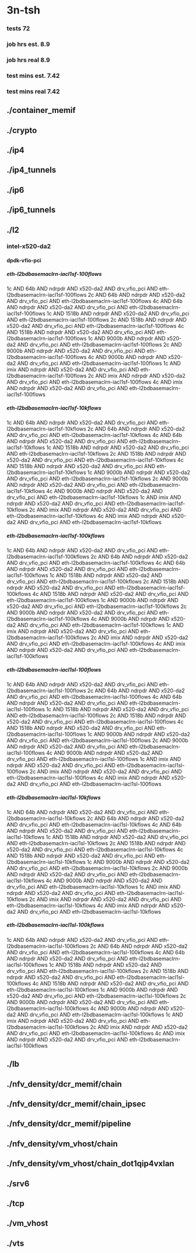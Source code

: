 # 3n-tsh
### tests 72
### job hrs est. 8.9
### job hrs real 8.9
### test mins est. 7.42
### test mins real 7.42
## ./container_memif
## ./crypto
## ./ip4
## ./ip4_tunnels
## ./ip6
## ./ip6_tunnels
## ./l2
### intel-x520-da2
#### dpdk-vfio-pci
##### eth-l2bdbasemaclrn-iacl1sf-100flows
1c AND 64b AND ndrpdr AND x520-da2 AND drv_vfio_pci AND eth-l2bdbasemaclrn-iacl1sf-100flows
2c AND 64b AND ndrpdr AND x520-da2 AND drv_vfio_pci AND eth-l2bdbasemaclrn-iacl1sf-100flows
4c AND 64b AND ndrpdr AND x520-da2 AND drv_vfio_pci AND eth-l2bdbasemaclrn-iacl1sf-100flows
1c AND 1518b AND ndrpdr AND x520-da2 AND drv_vfio_pci AND eth-l2bdbasemaclrn-iacl1sf-100flows
2c AND 1518b AND ndrpdr AND x520-da2 AND drv_vfio_pci AND eth-l2bdbasemaclrn-iacl1sf-100flows
4c AND 1518b AND ndrpdr AND x520-da2 AND drv_vfio_pci AND eth-l2bdbasemaclrn-iacl1sf-100flows
1c AND 9000b AND ndrpdr AND x520-da2 AND drv_vfio_pci AND eth-l2bdbasemaclrn-iacl1sf-100flows
2c AND 9000b AND ndrpdr AND x520-da2 AND drv_vfio_pci AND eth-l2bdbasemaclrn-iacl1sf-100flows
4c AND 9000b AND ndrpdr AND x520-da2 AND drv_vfio_pci AND eth-l2bdbasemaclrn-iacl1sf-100flows
1c AND imix AND ndrpdr AND x520-da2 AND drv_vfio_pci AND eth-l2bdbasemaclrn-iacl1sf-100flows
2c AND imix AND ndrpdr AND x520-da2 AND drv_vfio_pci AND eth-l2bdbasemaclrn-iacl1sf-100flows
4c AND imix AND ndrpdr AND x520-da2 AND drv_vfio_pci AND eth-l2bdbasemaclrn-iacl1sf-100flows
##### eth-l2bdbasemaclrn-iacl1sf-10kflows
1c AND 64b AND ndrpdr AND x520-da2 AND drv_vfio_pci AND eth-l2bdbasemaclrn-iacl1sf-10kflows
2c AND 64b AND ndrpdr AND x520-da2 AND drv_vfio_pci AND eth-l2bdbasemaclrn-iacl1sf-10kflows
4c AND 64b AND ndrpdr AND x520-da2 AND drv_vfio_pci AND eth-l2bdbasemaclrn-iacl1sf-10kflows
1c AND 1518b AND ndrpdr AND x520-da2 AND drv_vfio_pci AND eth-l2bdbasemaclrn-iacl1sf-10kflows
2c AND 1518b AND ndrpdr AND x520-da2 AND drv_vfio_pci AND eth-l2bdbasemaclrn-iacl1sf-10kflows
4c AND 1518b AND ndrpdr AND x520-da2 AND drv_vfio_pci AND eth-l2bdbasemaclrn-iacl1sf-10kflows
1c AND 9000b AND ndrpdr AND x520-da2 AND drv_vfio_pci AND eth-l2bdbasemaclrn-iacl1sf-10kflows
2c AND 9000b AND ndrpdr AND x520-da2 AND drv_vfio_pci AND eth-l2bdbasemaclrn-iacl1sf-10kflows
4c AND 9000b AND ndrpdr AND x520-da2 AND drv_vfio_pci AND eth-l2bdbasemaclrn-iacl1sf-10kflows
1c AND imix AND ndrpdr AND x520-da2 AND drv_vfio_pci AND eth-l2bdbasemaclrn-iacl1sf-10kflows
2c AND imix AND ndrpdr AND x520-da2 AND drv_vfio_pci AND eth-l2bdbasemaclrn-iacl1sf-10kflows
4c AND imix AND ndrpdr AND x520-da2 AND drv_vfio_pci AND eth-l2bdbasemaclrn-iacl1sf-10kflows
##### eth-l2bdbasemaclrn-iacl1sf-100kflows
1c AND 64b AND ndrpdr AND x520-da2 AND drv_vfio_pci AND eth-l2bdbasemaclrn-iacl1sf-100kflows
2c AND 64b AND ndrpdr AND x520-da2 AND drv_vfio_pci AND eth-l2bdbasemaclrn-iacl1sf-100kflows
4c AND 64b AND ndrpdr AND x520-da2 AND drv_vfio_pci AND eth-l2bdbasemaclrn-iacl1sf-100kflows
1c AND 1518b AND ndrpdr AND x520-da2 AND drv_vfio_pci AND eth-l2bdbasemaclrn-iacl1sf-100kflows
2c AND 1518b AND ndrpdr AND x520-da2 AND drv_vfio_pci AND eth-l2bdbasemaclrn-iacl1sf-100kflows
4c AND 1518b AND ndrpdr AND x520-da2 AND drv_vfio_pci AND eth-l2bdbasemaclrn-iacl1sf-100kflows
1c AND 9000b AND ndrpdr AND x520-da2 AND drv_vfio_pci AND eth-l2bdbasemaclrn-iacl1sf-100kflows
2c AND 9000b AND ndrpdr AND x520-da2 AND drv_vfio_pci AND eth-l2bdbasemaclrn-iacl1sf-100kflows
4c AND 9000b AND ndrpdr AND x520-da2 AND drv_vfio_pci AND eth-l2bdbasemaclrn-iacl1sf-100kflows
1c AND imix AND ndrpdr AND x520-da2 AND drv_vfio_pci AND eth-l2bdbasemaclrn-iacl1sf-100kflows
2c AND imix AND ndrpdr AND x520-da2 AND drv_vfio_pci AND eth-l2bdbasemaclrn-iacl1sf-100kflows
4c AND imix AND ndrpdr AND x520-da2 AND drv_vfio_pci AND eth-l2bdbasemaclrn-iacl1sf-100kflows
##### eth-l2bdbasemaclrn-iacl1sl-100flows
1c AND 64b AND ndrpdr AND x520-da2 AND drv_vfio_pci AND eth-l2bdbasemaclrn-iacl1sl-100flows
2c AND 64b AND ndrpdr AND x520-da2 AND drv_vfio_pci AND eth-l2bdbasemaclrn-iacl1sl-100flows
4c AND 64b AND ndrpdr AND x520-da2 AND drv_vfio_pci AND eth-l2bdbasemaclrn-iacl1sl-100flows
1c AND 1518b AND ndrpdr AND x520-da2 AND drv_vfio_pci AND eth-l2bdbasemaclrn-iacl1sl-100flows
2c AND 1518b AND ndrpdr AND x520-da2 AND drv_vfio_pci AND eth-l2bdbasemaclrn-iacl1sl-100flows
4c AND 1518b AND ndrpdr AND x520-da2 AND drv_vfio_pci AND eth-l2bdbasemaclrn-iacl1sl-100flows
1c AND 9000b AND ndrpdr AND x520-da2 AND drv_vfio_pci AND eth-l2bdbasemaclrn-iacl1sl-100flows
2c AND 9000b AND ndrpdr AND x520-da2 AND drv_vfio_pci AND eth-l2bdbasemaclrn-iacl1sl-100flows
4c AND 9000b AND ndrpdr AND x520-da2 AND drv_vfio_pci AND eth-l2bdbasemaclrn-iacl1sl-100flows
1c AND imix AND ndrpdr AND x520-da2 AND drv_vfio_pci AND eth-l2bdbasemaclrn-iacl1sl-100flows
2c AND imix AND ndrpdr AND x520-da2 AND drv_vfio_pci AND eth-l2bdbasemaclrn-iacl1sl-100flows
4c AND imix AND ndrpdr AND x520-da2 AND drv_vfio_pci AND eth-l2bdbasemaclrn-iacl1sl-100flows
##### eth-l2bdbasemaclrn-iacl1sl-10kflows
1c AND 64b AND ndrpdr AND x520-da2 AND drv_vfio_pci AND eth-l2bdbasemaclrn-iacl1sl-10kflows
2c AND 64b AND ndrpdr AND x520-da2 AND drv_vfio_pci AND eth-l2bdbasemaclrn-iacl1sl-10kflows
4c AND 64b AND ndrpdr AND x520-da2 AND drv_vfio_pci AND eth-l2bdbasemaclrn-iacl1sl-10kflows
1c AND 1518b AND ndrpdr AND x520-da2 AND drv_vfio_pci AND eth-l2bdbasemaclrn-iacl1sl-10kflows
2c AND 1518b AND ndrpdr AND x520-da2 AND drv_vfio_pci AND eth-l2bdbasemaclrn-iacl1sl-10kflows
4c AND 1518b AND ndrpdr AND x520-da2 AND drv_vfio_pci AND eth-l2bdbasemaclrn-iacl1sl-10kflows
1c AND 9000b AND ndrpdr AND x520-da2 AND drv_vfio_pci AND eth-l2bdbasemaclrn-iacl1sl-10kflows
2c AND 9000b AND ndrpdr AND x520-da2 AND drv_vfio_pci AND eth-l2bdbasemaclrn-iacl1sl-10kflows
4c AND 9000b AND ndrpdr AND x520-da2 AND drv_vfio_pci AND eth-l2bdbasemaclrn-iacl1sl-10kflows
1c AND imix AND ndrpdr AND x520-da2 AND drv_vfio_pci AND eth-l2bdbasemaclrn-iacl1sl-10kflows
2c AND imix AND ndrpdr AND x520-da2 AND drv_vfio_pci AND eth-l2bdbasemaclrn-iacl1sl-10kflows
4c AND imix AND ndrpdr AND x520-da2 AND drv_vfio_pci AND eth-l2bdbasemaclrn-iacl1sl-10kflows
##### eth-l2bdbasemaclrn-iacl1sl-100kflows
1c AND 64b AND ndrpdr AND x520-da2 AND drv_vfio_pci AND eth-l2bdbasemaclrn-iacl1sl-100kflows
2c AND 64b AND ndrpdr AND x520-da2 AND drv_vfio_pci AND eth-l2bdbasemaclrn-iacl1sl-100kflows
4c AND 64b AND ndrpdr AND x520-da2 AND drv_vfio_pci AND eth-l2bdbasemaclrn-iacl1sl-100kflows
1c AND 1518b AND ndrpdr AND x520-da2 AND drv_vfio_pci AND eth-l2bdbasemaclrn-iacl1sl-100kflows
2c AND 1518b AND ndrpdr AND x520-da2 AND drv_vfio_pci AND eth-l2bdbasemaclrn-iacl1sl-100kflows
4c AND 1518b AND ndrpdr AND x520-da2 AND drv_vfio_pci AND eth-l2bdbasemaclrn-iacl1sl-100kflows
1c AND 9000b AND ndrpdr AND x520-da2 AND drv_vfio_pci AND eth-l2bdbasemaclrn-iacl1sl-100kflows
2c AND 9000b AND ndrpdr AND x520-da2 AND drv_vfio_pci AND eth-l2bdbasemaclrn-iacl1sl-100kflows
4c AND 9000b AND ndrpdr AND x520-da2 AND drv_vfio_pci AND eth-l2bdbasemaclrn-iacl1sl-100kflows
1c AND imix AND ndrpdr AND x520-da2 AND drv_vfio_pci AND eth-l2bdbasemaclrn-iacl1sl-100kflows
2c AND imix AND ndrpdr AND x520-da2 AND drv_vfio_pci AND eth-l2bdbasemaclrn-iacl1sl-100kflows
4c AND imix AND ndrpdr AND x520-da2 AND drv_vfio_pci AND eth-l2bdbasemaclrn-iacl1sl-100kflows
## ./lb
## ./nfv_density/dcr_memif/chain
## ./nfv_density/dcr_memif/chain_ipsec
## ./nfv_density/dcr_memif/pipeline
## ./nfv_density/vm_vhost/chain
## ./nfv_density/vm_vhost/chain_dot1qip4vxlan
## ./srv6
## ./tcp
## ./vm_vhost
## ./vts
